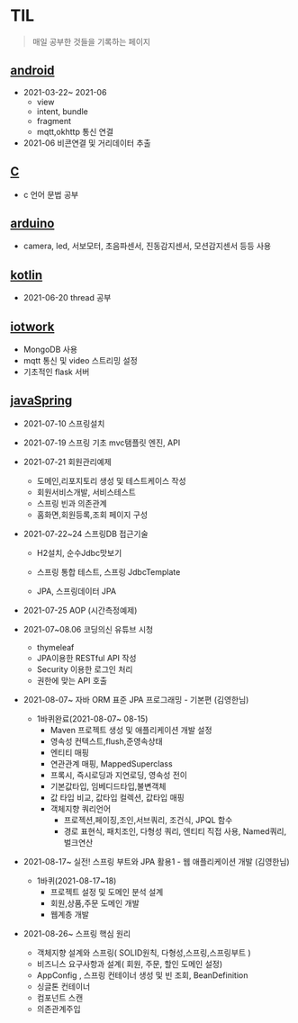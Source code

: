 # TIL



> 매일 공부한 것들을 기록하는 페이지



## [android](./work/androidWork)

* 2021-03-22~ 2021-06
  * view
  * intent, bundle
  * fragment
  * mqtt,okhttp 통신 연결
* 2021-06  비콘연결 및 거리데이터 추출



## [C](./work/myc)

* c 언어 문법 공부



## [arduino](./work/arduino)

* camera, led, 서보모터, 초음파센서, 진동감지센서, 모션감지센서 등등 사용



## [kotlin](./work/realKotlinWork)

* 2021-06-20 thread 공부



## [iotwork](./work/iotwork)

* MongoDB 사용
* mqtt 통신 및 video 스트리밍 설정
* 기초적인 flask 서버



## [javaSpring](./work/javaSpring)

* 2021-07-10 스프링설치
* 2021-07-19 스프링 기초 mvc탬플릿 엔진, API
* 2021-07-21 회원관리예제
  * 도메인,리포지토리 생성 및 테스트케이스 작성
  * 회원서비스개발, 서비스테스트
  * 스프링 빈과 의존관계
  * 홈화면,회원등록,조회 페이지 구성
* 2021-07-22~24 스프링DB 접근기술
  
  * H2설치, 순수Jdbc맛보기
  * 스프링 통합 테스트, 스프링 JdbcTemplate
  
  * JPA, 스프링데이터 JPA
* 2021-07-25 AOP (시간측정예제)
* 2021-07~08.06 코딩의신 유튜브 시청
  * thymeleaf
  * JPA이용한 RESTful API 작성
  * Security 이용한 로그인 처리
  * 권한에 맞는 API 호출
* 2021-08-07~ 자바 ORM 표준 JPA 프로그래밍 - 기본편 (김영한님)
  * 1바퀴완료(2021-08-07~ 08-15)
    * Maven 프로젝트 생성 및 애플리케이션 개발 설정
    * 영속성 컨텍스트,flush,준영속상태
    * 엔티티 매핑
    * 연관관계 매핑, MappedSuperclass
    * 프록시, 즉시로딩과 지연로딩, 영속성 전이
    * 기본값타입, 임베디드타입,불변객체
    * 값 타입 비교, 값타입 컬렉션, 값타입 매핑
    * 객체지향 쿼리언어
      * 프로젝션,페이징,조인,서브쿼리, 조건식, JPQL 함수
      * 경로 표현식, 패치조인, 다형성 쿼리, 엔티티 직접 사용, Named쿼리, 벌크연산
* 2021-08-17~ 실전! 스프링 부트와 JPA 활용1 - 웹 애플리케이션 개발 (김영한님)
  * 1바퀴(2021-08-17~18)
    * 프로젝트 설정 및 도메인 분석 설계
    * 회원,상품,주문 도메인 개발
    * 웹계층 개발
* 2021-08-26~ 스프링 핵심 원리
  * 객체지향 설계와 스프링( SOLID원칙, 다형성,스프링,스프링부트 )
  * 비즈니스 요구사항과 설계( 회원, 주문, 할인 도메인 설정)
  * AppConfig , 스프링 컨테이너 생성 및 빈 조회, BeanDefinition
  * 싱글톤 컨테이너
  * 컴포넌트 스캔
  * 의존관계주입

